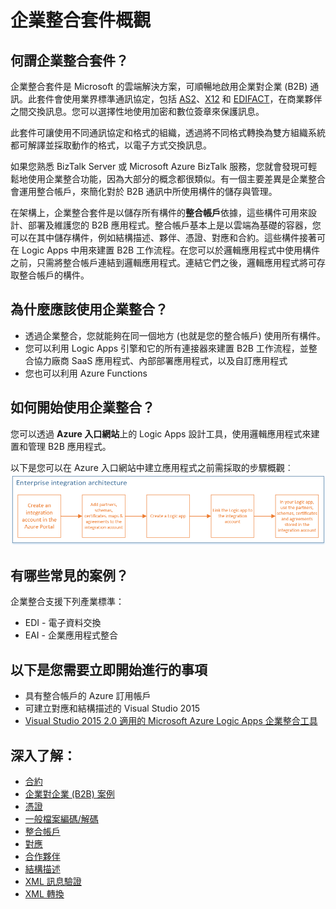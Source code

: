 <properties 
	pageTitle="企業整合概觀 | Microsoft Azure App Service | Microsoft Azure" 
	description="利用企業整合的功能，使用 Logic Apps 啟用商務程序和整合案例" 
	services="logic-apps" 
	documentationCenter=".net,nodejs,java"
	authors="msftman" 
	manager="erikre" 
	editor="cgronlun"/>

<tags 
	ms.service="logic-apps" 
	ms.workload="integration" 
	ms.tgt_pltfrm="na" 
	ms.devlang="na" 
	ms.topic="article" 
	ms.date="07/08/2016" 
	ms.author="deonhe"/>

# 企業整合套件概觀

## 何謂企業整合套件？
企業整合套件是 Microsoft 的雲端解決方案，可順暢地啟用企業對企業 (B2B) 通訊。此套件會使用業界標準通訊協定，包括 [AS2](./app-service-logic-enterprise-integration-as2.md)、[X12](./app-service-logic-enterprise-integration-x12.md) 和 [EDIFACT](./app-service-logic-enterprise-integration-edifact.md)，在商業夥伴之間交換訊息。您可以選擇性地使用加密和數位簽章來保護訊息。

此套件可讓使用不同通訊協定和格式的組織，透過將不同格式轉換為雙方組織系統都可解譯並採取動作的格式，以電子方式交換訊息。

如果您熟悉 BizTalk Server 或 Microsoft Azure BizTalk 服務，您就會發現可輕鬆地使用企業整合功能，因為大部分的概念都很類似。有一個主要差異是企業整合會運用整合帳戶，來簡化對於 B2B 通訊中所使用構件的儲存與管理。

在架構上，企業整合套件是以儲存所有構件的**整合帳戶**依據，這些構件可用來設計、部署及維護您的 B2B 應用程式。整合帳戶基本上是以雲端為基礎的容器，您可以在其中儲存構件，例如結構描述、夥伴、憑證、對應和合約。這些構件接著可在 Logic Apps 中用來建置 B2B 工作流程。在您可以於邏輯應用程式中使用構件之前，只需將整合帳戶連結到邏輯應用程式。連結它們之後，邏輯應用程式將可存取整合帳戶的構件。

## 為什麼應該使用企業整合？
- 透過企業整合，您就能夠在同一個地方 (也就是您的整合帳戶) 使用所有構件。
- 您可以利用 Logic Apps 引擎和它的所有連接器來建置 B2B 工作流程，並整合協力廠商 SaaS 應用程式、內部部署應用程式，以及自訂應用程式
- 您也可以利用 Azure Functions

## 如何開始使用企業整合？
您可以透過 **Azure 入口網站**上的 Logic Apps 設計工具，使用邏輯應用程式來建置和管理 B2B 應用程式。

以下是您可以在 Azure 入口網站中建立應用程式之前需採取的步驟概觀︰![overviewimage](./media/app-service-logic-enterprise-integration-overview/overview-0.png)

## 有哪些常見的案例？

企業整合支援下列產業標準：

- EDI - 電子資料交換
- EAI - 企業應用程式整合

## 以下是您需要立即開始進行的事項
- 具有整合帳戶的 Azure 訂用帳戶
- 可建立對應和結構描述的 Visual Studio 2015
- [Visual Studio 2015 2.0 適用的 Microsoft Azure Logic Apps 企業整合工具](https://aka.ms/vsmapsandschemas)

## 深入了解：
- [合約](./app-service-logic-enterprise-integration-agreements.md "了解企業整合合約")
- [企業對企業 (B2B) 案例](./app-service-logic-enterprise-integration-b2b.md "了解如何建立具有 B2B 功能的 Logic Apps")
- [憑證](./app-service-logic-enterprise-integration-certificates.md "了解企業整合憑證")
- [一般檔案編碼/解碼](./app-service-logic-enterprise-integration-flatfile.md "了解如何將一般檔案內容編碼和解碼")
- [整合帳戶](./app-service-logic-enterprise-integration-accounts.md "了解整合帳戶")
- [對應](./app-service-logic-enterprise-integration-maps.md "了解企業整合對應")
- [合作夥伴](./app-service-logic-enterprise-integration-partners.md "了解企業整合夥伴")
- [結構描述](./app-service-logic-enterprise-integration-schemas.md "了解企業整合結構描述")
- [XML 訊息驗證](./app-service-logic-enterprise-integration-xml.md "了解如何使用 Logic Apps 驗證 XML 訊息")
- [XML 轉換](./app-service-logic-enterprise-integration-transform.md "了解企業整合對應")

<!---HONumber=AcomDC_0810_2016-->